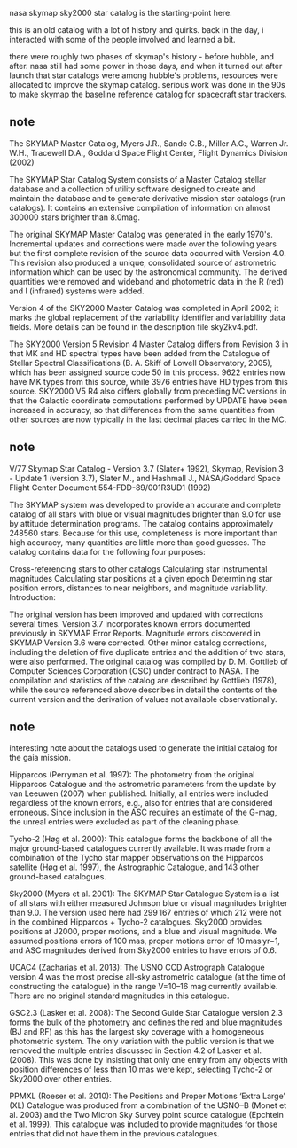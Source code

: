 nasa skymap sky2000 star catalog is the starting-point here.

this is an old catalog with a lot of history and quirks. back in the day, i interacted with some of the people involved and learned a bit.

there were roughly two phases of skymap's history - before hubble, and after. nasa still had some power in those days, and when it turned out after launch that star catalogs were among hubble's problems, resources were allocated to improve the skymap catalog. serious work was done in the 90s to make skymap the baseline reference catalog for spacecraft star trackers.

## note

The SKYMAP Master Catalog, Myers J.R., Sande C.B., Miller A.C., Warren Jr. W.H., Tracewell D.A., Goddard Space Flight Center, Flight Dynamics Division (2002)

The SKYMAP Star Catalog System consists of a Master Catalog stellar database and a collection of utility software designed to create and maintain the database and to generate derivative mission star catalogs (run catalogs). It contains an extensive compilation of information on almost 300000 stars brighter than 8.0mag.

The original SKYMAP Master Catalog was generated in the early 1970's. Incremental updates and corrections were made over the following years but the first complete revision of the source data occurred with Version 4.0. This revision also produced a unique, consolidated source of astrometric information which can be used by the astronomical community. The derived quantities were removed and wideband and photometric data in the R (red) and I (infrared) systems were added.

Version 4 of the SKY2000 Master Catalog was completed in April 2002; it marks the global replacement of the variability identifier and variability data fields. More details can be found in the description file sky2kv4.pdf.

The SKY2000 Version 5 Revision 4 Master Catalog differs from Revision 3 in that MK and HD spectral types have been added from the Catalogue of Stellar Spectral Classifications (B. A. Skiff of Lowell Observatory, 2005), which has been assigned source code 50 in this process. 9622 entries now have MK types from this source, while 3976 entries have HD types from this source. SKY2000 V5 R4 also differs globally from preceding MC versions in that the Galactic coordinate computations performed by UPDATE have been increased in accuracy, so that differences from the same quantities from other sources are now typically in the last decimal places carried in the MC.

## note

V/77 Skymap Star Catalog - Version 3.7 (Slater+ 1992), Skymap, Revision 3 - Update 1 (version 3.7), Slater M., and Hashmall J., NASA/Goddard Space Flight Center Document 554-FDD-89/001R3UD1 (1992)

The SKYMAP system was developed to provide an accurate and complete catalog of all stars with blue or visual magnitudes brighter than 9.0 for use by attitude determination programs. The catalog contains approximately 248560 stars. Because for this use, completeness is more important than high accuracy, many quantities are little more than good guesses. The catalog contains data for the following four purposes:

Cross-referencing stars to other catalogs
Calculating star instrumental magnitudes
Calculating star positions at a given epoch
Determining star position errors, distances to near neighbors, and magnitude variability.
Introduction:

The original version has been improved and updated with corrections several times. Version 3.7 incorporates known errors documented previously in SKYMAP Error Reports. Magnitude errors discovered in SKYMAP Version 3.6 were corrected. Other minor catalog corrections, including the deletion of five duplicate entries and the addition of two stars, were also performed. The original catalog was compiled by D. M. Gottlieb of Computer Sciences Corporation (CSC) under contract to NASA. The compilation and statistics of the catalog are described by Gottlieb (1978), while the source referenced above describes in detail the contents of the current version and the derivation of values not available observationally.

## note

interesting note about the catalogs used to generate the initial catalog for the gaia mission.

Hipparcos (Perryman et al. 1997): The photometry from the original Hipparcos Catalogue and the astrometric parameters from the update by van Leeuwen (2007) when published. Initially, all entries were included regardless of the known errors, e.g., also for entries that are considered erroneous. Since inclusion in the ASC requires an estimate of the G-mag, the unreal entries were excluded as part of the cleaning phase.

Tycho-2 (Høg et al. 2000): This catalogue forms the backbone of all the major ground-based catalogues currently available. It was made from a combination of the Tycho star mapper observations on the Hipparcos satellite (Høg et al. 1997), the Astrographic Catalogue, and 143 other ground-based catalogues.

Sky2000 (Myers et al. 2001): The SKYMAP Star Catalogue System is a list of all stars with either measured Johnson blue or visual magnitudes brighter than 9.0. The version used here had 299 167 entries of which 212 were not in the combined Hipparcos + Tycho-2 catalogues. Sky2000 provides positions at J2000, proper motions, and a blue and visual magnitude. We assumed positions errors of 100 mas, proper motions error of 10 mas yr−1, and ASC magnitudes derived from Sky2000 entries to have errors of 0.6.

UCAC4 (Zacharias et al. 2013): The USNO CCD Astrograph Catalogue version 4 was the most precise all-sky astrometric catalogue (at the time of constructing the catalogue) in the range V=10–16 mag currently available. There are no original standard magnitudes in this catalogue.

GSC2.3 (Lasker et al. 2008): The Second Guide Star Catalogue version 2.3 forms the bulk of the photometry and defines the red and blue magnitudes (BJ and RF) as this has the largest sky coverage with a homogeneous photometric system. The only variation with the public version is that we removed the multiple entries discussed in Section 4.2 of Lasker et al. (2008). This was done by insisting that only one entry from any objects with position differences of less than 10 mas were kept, selecting Tycho-2 or Sky2000 over other entries.

PPMXL (Roeser et al. 2010): The Positions and Proper Motions ‘Extra Large’ (XL) Catalogue was produced from a combination of the USNO–B (Monet et al. 2003) and the Two Micron Sky Survey point source catalogue (Epchtein et al. 1999). This catalogue was included to provide magnitudes for those entries that did not have them in the previous catalogues.

